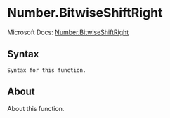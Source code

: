 # Number.BitwiseShiftRight

Microsoft Docs: [Number.BitwiseShiftRight](https://docs.microsoft.com/en-us/powerquery-m/number-bitwiseshiftright)

## Syntax

```
Syntax for this function.
```

## About

About this function.

